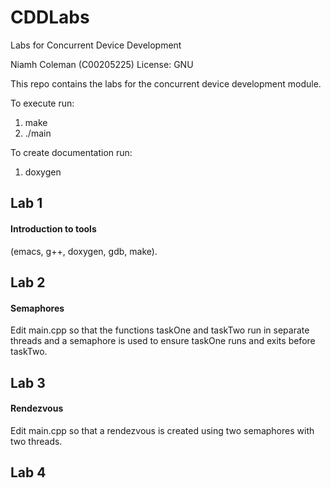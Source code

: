 # CDDLabs
Labs for Concurrent Device Development

Niamh Coleman (C00205225)
License: GNU

This repo contains the labs for the concurrent device development module.

To execute run:
1) make
2) ./main

To create documentation run:
1) doxygen

## Lab 1

#### Introduction to tools

(emacs, g++, doxygen, gdb, make).

## Lab 2

#### Semaphores

Edit main.cpp so that the functions taskOne and taskTwo run in separate threads and a semaphore is used to ensure taskOne runs and exits before taskTwo.

## Lab 3

#### Rendezvous

Edit main.cpp so that a rendezvous is created using two semaphores with two threads.

## Lab 4





